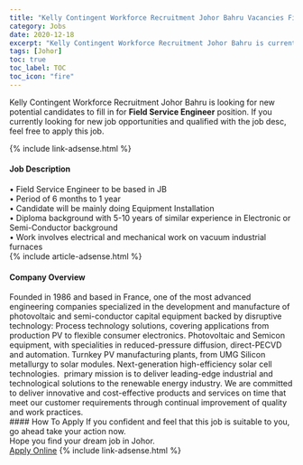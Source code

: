 ```yaml
---
title: "Kelly Contingent Workforce Recruitment Johor Bahru Vacancies Field Service Engineer" 
category: Jobs 
date: 2020-12-18 
excerpt: "Kelly Contingent Workforce Recruitment Johor Bahru is currently looking for suitable person to fill in the Field Service Engineer which positioned at Johor" 
tags: [Johor] 
toc: true 
toc_label: TOC 
toc_icon: "fire" 
--- 
```


<p>Kelly Contingent Workforce Recruitment Johor Bahru is looking for new potential candidates to fill in for <b>Field Service Engineer</b> position. If you currently looking for new job opportunities and qualified with the job desc, feel free to apply this job.
</p>{% include link-adsense.html %} 
<div><div><div><h4>Job Description</h4></div></div><div><div><span><div><div>&#8226; Field Service Engineer to be based in JB<br>&#8226; Period of 6 months to 1 year<br>&#8226; Candidate will be mainly doing Equipment Installation<br>&#8226; Diploma background with 5-10 years of similar experience in Electronic or Semi-Conductor background<br>&#8226; Work involves electrical and mechanical work on vacuum industrial furnaces</div></div></span></div></div></div> 
{% include article-adsense.html %} 
<div><div><div><h4>Company Overview</h4></div></div><div><div><span><div><div>Founded in 1986 and based in France, one of the most advanced engineering companies specialized in the development and manufacture of photovoltaic and semi-conductor capital equipment backed by disruptive technology: Process technology solutions, covering applications from production PV to flexible consumer electronics. Photovoltaic and Semicon equipment, with specialities in reduced-pressure diffusion, direct-PECVD and automation. Turnkey PV manufacturing plants, from UMG Silicon metallurgy to solar modules. Next-generation high-efficiency solar cell technologies.&#160; primary mission is to deliver leading-edge industrial and technological solutions to the renewable energy industry. We are committed to deliver innovative and cost-effective products and services on time that meet our customer requirements through continual improvement of quality and work practices.&#160;</div></div></span></div></div></div> 
#### How To Apply 
If you confident and feel that this job is suitable to you, go ahead take your action now. <br/> 
Hope you find your dream job in Johor. <br/> 
<a href="https://www.jobstreet.com.my/en/job/field-service-engineer-4446928?jobId=jobstreet-my-job-4446928&sectionRank=30&token=0~91a39689-d583-4308-a0d6-bf4f6b29c42d&fr=SRP%20View%20In%20New%20Ta" class="btn btn--info" target="_blank" rel="nofollow noopenner">Apply Online</a> 
{% include link-adsense.html %} 